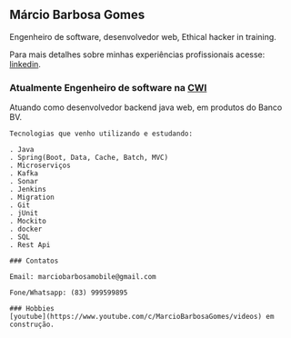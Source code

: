 ## Márcio Barbosa Gomes

Engenheiro de software, desenvolvedor web, Ethical hacker in training.

Para mais detalhes sobre minhas experiências profissionais acesse: [linkedin](https://www.linkedin.com/in/marcio-barbosa-1082274a/).

### Atualmente Engenheiro de software na [CWI](https://cwi.com.br/)

Atuando como desenvolvedor backend java web, em produtos do Banco BV. 

```
Tecnologias que venho utilizando e estudando:

. Java
. Spring(Boot, Data, Cache, Batch, MVC)
. Microserviços
. Kafka
. Sonar
. Jenkins
. Migration
. Git
. jUnit
. Mockito
. docker
. SQL
. Rest Api

### Contatos

Email: marciobarbosamobile@gmail.com

Fone/Whatsapp: (83) 999599895

### Hobbies 
[youtube](https://www.youtube.com/c/MarcioBarbosaGomes/videos) em construção.

